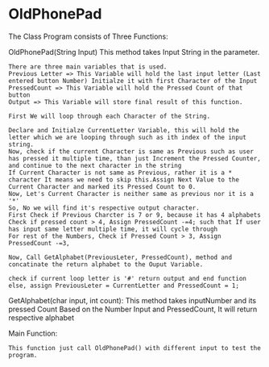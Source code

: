 # OldPhonePad

The Class Program consists of Three Functions:

OldPhonePad(String Input)
	This method takes Input String in the parameter. 
	
	There are three main variables that is used. 
	Previous Letter => This Variable will hold the last input letter (Last entered button Number) Initialze it with first Character of the Input
	PressedCount => This Variable will hold the Pressed Count of that button
	Output => This Variable will store final result of this function.
	
	First We will loop through each Character of the String.
	
	Declare and Initialze CurrentLetter Variable, this will hold the letter which we are looping through such as ith index of the input string.
	Now, check if the current Character is same as Previous such as user has pressed it multiple time, than just Increment the Pressed Counter, and continue to the next character in the string
	If Current Character is not same as Previous, rather it is a * character It means we need to skip this.Assign Next Value to the Current Character and marked its Pressed Count to 0.
	Now, Let's Current Character is neither same as previous nor it is a '*'
	So, No we will find it's respective output character.
	First Check if Previous Charcter is 7 or 9, because it has 4 alphabets
	Check if pressed count > 4, Assign PressedCount -=4; such that If user has input same letter multiple time, it will cycle through
	For rest of the Numbers, Check if Pressed Count > 3, Assign PressedCount -=3,
	
	Now, Call GetAlphabet(PreviousLeter, PressedCount), method and concatinate the return alphabet to the Ouput Variable.
	
	check if current loop letter is '#' return output and end function
	else, assign PreviousLeter = CurrentLetter and PressedCount = 1;


GetAlphabet(char input, int count):
	This method takes inputNumber and its pressed Count
	Based on the Number Input and PressedCount, It will return respective alphabet
	
Main Function:

	This function just call OldPhonePad() with different input to test the program.
	
	
